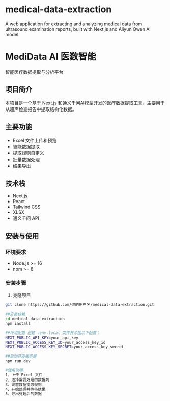 # medical-data-extraction

A web application for extracting and analyzing medical data from ultrasound examination reports, built with Next.js and Aliyun Qwen AI model.

# MediData AI 医数智能

智能医疗数据提取与分析平台

## 项目简介

本项目是一个基于 Next.js 和通义千问AI模型开发的医疗数据提取工具，主要用于从超声检查报告中提取结构化数据。

## 主要功能

- Excel 文件上传和预览
- 智能数据提取
- 提取规则自定义
- 批量数据处理
- 结果导出

## 技术栈

- Next.js
- React
- Tailwind CSS
- XLSX
- 通义千问 API

## 安装与使用

### 环境要求

- Node.js >= 16
- npm >= 8

### 安装步骤

1. 克隆项目

```bash
git clone https://github.com/你的用户名/medical-data-extraction.git

##安装依赖
cd medical-data-extraction
npm install

##环境配置 创建 .env.local 文件并添加以下配置：
NEXT_PUBLIC_API_KEY=your_api_key
NEXT_PUBLIC_ACCESS_KEY_ID=your_access_key_id
NEXT_PUBLIC_ACCESS_KEY_SECRET=your_access_key_secret

##启动开发服务器
npm run dev

#使用说明
1、上传 Excel 文件
2、选择需要处理的数据列
3、设置数据提取规则
4、开始处理并等待结果
5、导出处理后的数据
```
